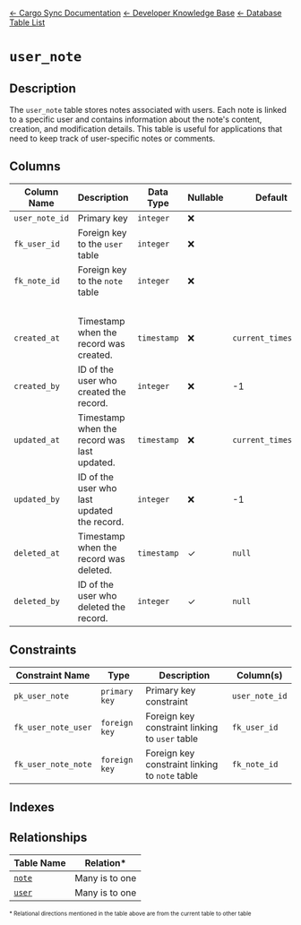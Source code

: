[← Cargo Sync Documentation](../../../../readme.md) [← Developer Knowledge Base](../../readme.md) [← Database Table List](../database-design.md)

# `user_note`

## Description
The `user_note` table stores notes associated with users. Each note is linked to a specific user and contains information about the note's content, creation, and modification details. This table is useful for applications that need to keep track of user-specific notes or comments.

## Columns

|Column Name|Description|Data Type|Nullable|Default|
|-|-|-|-|-|
|`user_note_id`|Primary key|`integer`|❌||
|`fk_user_id`|Foreign key to the `user` table|`integer`|❌||
|`fk_note_id`|Foreign key to the `note` table|`integer`|❌||
|&nbsp;|
|`created_at`|Timestamp when the record was created.|`timestamp`|❌|`current_timestamp`|
|`created_by`|ID of the user who created the record.|`integer`|❌|-1|
|`updated_at`|Timestamp when the record was last updated.|`timestamp`|❌|`current_timestamp`|
|`updated_by`|ID of the user who last updated the record.|`integer`|❌|-1|
|`deleted_at`|Timestamp when the record was deleted.|`timestamp`|✓|`null`|
|`deleted_by`|ID of the user who deleted the record.|`integer`|✓|`null`|

## Constraints

|Constraint Name|Type|Description|Column(s)|
|--|--|--|--|
|`pk_user_note`|`primary key`|Primary key constraint|`user_note_id`|
|`fk_user_note_user`|`foreign key`|Foreign key constraint linking to `user` table|`fk_user_id`|
|`fk_user_note_note`|`foreign key`|Foreign key constraint linking to `note` table|`fk_note_id`|


## Indexes

## Relationships

|Table Name|Relation*|
|-|-|
|[`note`](./note-table.md)|Many is to one|
|[`user`](./user-table.md)|Many is to one|

<span style="font-size:10px">\* Relational directions mentioned in the table above are from the current table to other table</span>